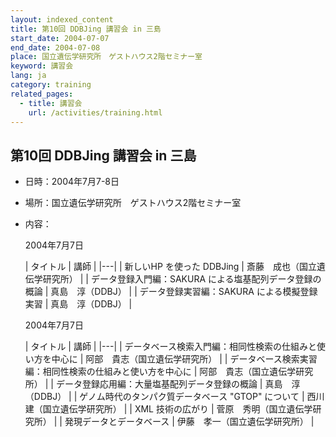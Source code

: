 ```yaml
---
layout: indexed_content
title: 第10回 DDBJing 講習会 in 三島
start_date: 2004-07-07
end_date: 2004-07-08
place: 国立遺伝学研究所　ゲストハウス2階セミナー室
keyword: 講習会
lang: ja
category: training
related_pages:
  - title: 講習会
    url: /activities/training.html
---
```


## 第10回 DDBJing 講習会 in 三島  <a name="10"></a>

-   日時：2004年7月7-8日

-   場所：国立遺伝学研究所　ゲストハウス2階セミナー室

-   内容：

    2004年7月7日

    | タイトル | 講師 |
    |---|
    | 新しいHP を使った DDBJing | 斎藤　成也（国立遺伝学研究所） |
    | データ登録入門編：SAKURA による塩基配列データ登録の概論 | 真島　淳（DDBJ） |
    | データ登録実習編：SAKURA による模擬登録実習 | 真島　淳（DDBJ） |

    2004年7月7日

    | タイトル | 講師 |
    |---|
    | データベース検索入門編：相同性検索の仕組みと使い方を中心に | 阿部　貴志（国立遺伝学研究所） |
    | データベース検索実習編：相同性検索の仕組みと使い方を中心に | 阿部　貴志（国立遺伝学研究所） |
    | データ登録応用編：大量塩基配列データ登録の概論 | 真島　淳（DDBJ） |
    | ゲノム時代のタンパク質データベース "GTOP" について | 西川　建（国立遺伝学研究所）   |
    | XML 技術の広がり | 菅原　秀明（国立遺伝学研究所） |
    | 発現データとデータベース | 伊藤　孝一（国立遺伝学研究所） |
